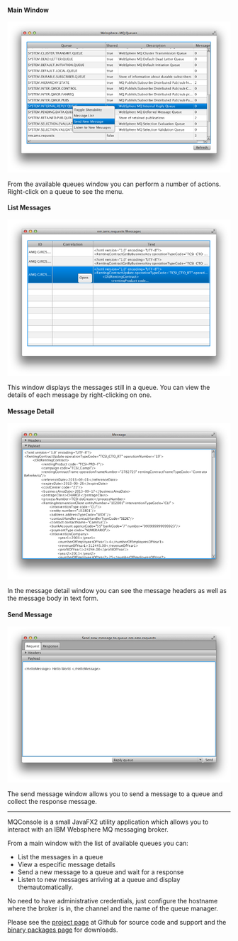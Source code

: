 #### Main Window

![Main Window](images/main_window.png)

From the available queues window you can perform a number of actions. Right-click on a queue to see the menu.


#### List Messages

![Message List](images/list_messages.png)

This window displays the messages still in a queue. You can view the details of each message by right-clicking on one.


#### Message Detail

![Message List](images/view_message.png)

In the message detail window you can see the message headers as well as the message body in text form.


#### Send Message

![Message List](images/send_message.png)

The send message window allows you to send a message to a queue and collect the response message.


---


MQConsole is a small JavaFX2 utility application which allows you to interact
with an IBM Websphere MQ messaging broker.

From a main window with the list of available queues you can:

- List the messages in a queue
- View a especific message details
- Send a new message to a queue and wait for a response
- Listen to new messages arriving at a queue and display themautomatically.


No need to have administrative credentials, just configure the
hostname where the broker is in, the channel and the name of the
queue manager.

Please see the [project page](https://github.com/cemartins/mqconsole) at Github for source code and 
support and the [binary packages page](https://bintray.com/cemartins/mqconsole/MQConsole) for downloads.

